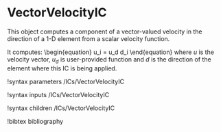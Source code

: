 # VectorVelocityIC

This object computes a component of a vector-valued velocity in the direction of a 1-D element from a scalar velocity function.

It computes:
\begin{equation}
u_i = u_d d_i
\end{equation}
where $u$ is the velocity vector, $u_d$ is user-provided function and $d$ is the direction
of the element where this IC is being applied.

!syntax parameters /ICs/VectorVelocityIC

!syntax inputs /ICs/VectorVelocityIC

!syntax children /ICs/VectorVelocityIC

!bibtex bibliography
